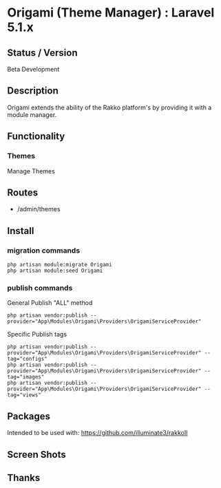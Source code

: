 # Origami (Theme Manager) : Laravel 5.1.x


## Status / Version

Beta Development


## Description
Origami extends the ability of the Rakko platform's by providing it with a module manager.


## Functionality


### Themes
Manage Themes


## Routes

* /admin/themes


## Install

### migration commands

```
php artisan module:migrate Origami
php artisan module:seed Origami
```


### publish commands

General Publish "ALL" method
```
php artisan vendor:publish --provider="App\Modules\Origami\Providers\OrigamiServiceProvider"
```

Specific Publish tags
```
php artisan vendor:publish --provider="App\Modules\Origami\Providers\OrigamiServiceProvider" --tag="configs"
php artisan vendor:publish --provider="App\Modules\Origami\Providers\OrigamiServiceProvider" --tag="images"
php artisan vendor:publish --provider="App\Modules\Origami\Providers\OrigamiServiceProvider" --tag="views"
```


## Packages

Intended to be used with:
https://github.com/illuminate3/rakkoII


## Screen Shots
## Thanks
